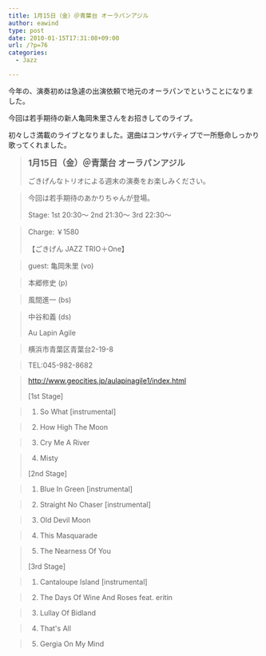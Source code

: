 ```yaml
---
title: 1月15日（金）＠青葉台 オーラパンアジル
author: eawind
type: post
date: 2010-01-15T17:31:08+09:00
url: /?p=76
categories:
  - Jazz

---
```

今年の、演奏初めは急遽の出演依頼で地元のオーラパンでということになりました。

今回は若手期待の新人亀岡朱里さんをお招きしてのライブ。
  
初々しさ満載のライブとなりました。選曲はコンサバティブで一所懸命しっかり歌ってくれました。

> **<big>1月15日（金）＠青葉台 オーラパンアジル</big>**
> 
> ごきげんなトリオによる週末の演奏をお楽しみください。
  
> 今回は若手期待のあかりちゃんが登場。
> 
> Stage: 1st 20:30〜 2nd 21:30〜 3rd 22:30〜
  
> Charge: ￥1580
> 
> 【ごきげん JAZZ TRIO＋One】
  
> guest: 亀岡朱里 (vo)
  
> 本郷修史 (p)
  
> 風間進一 (bs)
  
> 中谷和義 (ds)
> 
> Au Lapin Agile
  
> 横浜市青葉区青葉台2-19-8
  
> TEL:045-982-8682
  
> http://www.geocities.jp/aulapinagile1/index.html
> 
> [1st Stage]
  
> 1. So What [instrumental]
  
> 2. How High The Moon
  
> 3. Cry Me A River
  
> 4. Misty
> 
> [2nd Stage]
  
> 1. Blue In Green [instrumental]
  
> 2. Straight No Chaser [instrumental]
  
> 3. Old Devil Moon
  
> 4. This Masquarade
  
> 5. The Nearness Of You
> 
> [3rd Stage]
  
> 1. Cantaloupe Island [instrumental]
  
> 2. The Days Of Wine And Roses feat. eritin
  
> 3. Lullay Of Bidland
  
> 4. That's All
  
> 5. Gergia On My Mind
